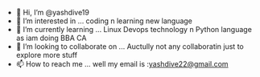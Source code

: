 - 👋 Hi, I’m @yashdive19
- 👀 I’m interested in ... coding n learning new language 
- 🌱 I’m currently learning ... Linux Devops technology n Python language as iam doing BBA CA 
- 💞️ I’m looking to collaborate on ... Auctully not any collaboratin just to explore more stuff 
- 📫 How to reach me ... well my email is :yashdive22@gmail.com

<!---
yashdive19/yashdive19 is a ✨ special ✨ repository because its `README.md` (this file) appears on your GitHub profile.
You can click the Preview link to take a look at your changes.
--->
